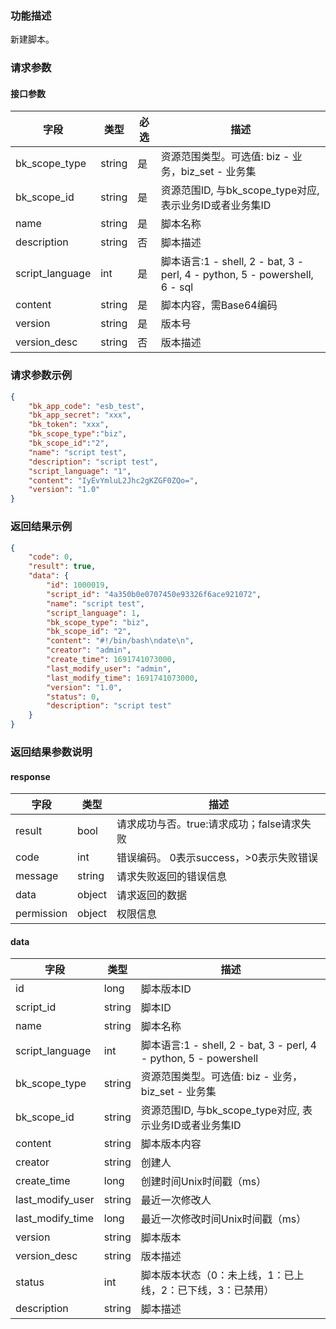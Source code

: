 ### 功能描述

新建脚本。

### 请求参数

#### 接口参数

| 字段            | 类型   | 必选 | 描述                                                         |
| --------------- | ------ | ---- | ------------------------------------------------------------ |
| bk_scope_type   | string | 是   | 资源范围类型。可选值: biz - 业务，biz_set - 业务集           |
| bk_scope_id     | string | 是   | 资源范围ID, 与bk_scope_type对应, 表示业务ID或者业务集ID      |
| name            | string | 是   | 脚本名称                                                     |
| description     | string | 否   | 脚本描述                                                     |
| script_language | int    | 是   | 脚本语言:1 - shell, 2 - bat, 3 - perl, 4 - python, 5 - powershell, 6 - sql |
| content         | string | 是   | 脚本内容，需Base64编码                                       |
| version         | string | 是   | 版本号                                                       |
| version_desc    | string | 否   | 版本描述                                                     |


### 请求参数示例

```json
{
    "bk_app_code": "esb_test",
    "bk_app_secret": "xxx",
    "bk_token": "xxx",
    "bk_scope_type":"biz",
    "bk_scope_id":"2",
    "name": "script test",
    "description": "script test",
    "script_language": "1",
    "content": "IyEvYmluL2Jhc2gKZGF0ZQo=",
    "version": "1.0"
}
```

### 返回结果示例

```json
{
    "code": 0,
    "result": true,
    "data": {
        "id": 1000019,
        "script_id": "4a350b0e0707450e93326f6ace921072",
        "name": "script test",
        "script_language": 1,
        "bk_scope_type": "biz",
        "bk_scope_id": "2",
        "content": "#!/bin/bash\ndate\n",
        "creator": "admin",
        "create_time": 1691741073000,
        "last_modify_user": "admin",
        "last_modify_time": 1691741073000,
        "version": "1.0",
        "status": 0,
        "description": "script test"
	}
}
```

### 返回结果参数说明

#### response

| 字段       | 类型   | 描述                                       |
| ---------- | ------ | ------------------------------------------ |
| result     | bool   | 请求成功与否。true:请求成功；false请求失败 |
| code       | int    | 错误编码。 0表示success，>0表示失败错误    |
| message    | string | 请求失败返回的错误信息                     |
| data       | object | 请求返回的数据                             |
| permission | object | 权限信息                                   |

#### data

| 字段              | 类型   | 描述                                                         |
| ----------------- | ------ | ------------------------------------------------------------ |
| id | long   | 脚本版本ID                                                   |
| script_id         | string | 脚本ID                                                       |
| name              | string | 脚本名称                                                     |
| script_language   | int    | 脚本语言:1 - shell, 2 - bat, 3 - perl, 4 - python, 5 - powershell |
| bk_scope_type     | string | 资源范围类型。可选值: biz - 业务，biz_set - 业务集           |
| bk_scope_id       | string | 资源范围ID, 与bk_scope_type对应, 表示业务ID或者业务集ID      |
| content           | string | 脚本版本内容                                                 |
| creator           | string | 创建人                                                       |
| create_time       | long   | 创建时间Unix时间戳（ms）                                     |
| last_modify_user  | string | 最近一次修改人                                               |
| last_modify_time  | long   | 最近一次修改时间Unix时间戳（ms）                             |
| version           | string | 脚本版本                                                     |
| version_desc      | string | 版本描述                                                     |
| status            | int    | 脚本版本状态（0：未上线，1：已上线，2：已下线，3：已禁用）   |
| description       | string | 脚本描述                                                     |

